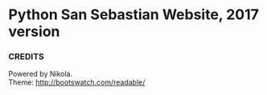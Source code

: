 # Python San Sebastian Website, 2017 version

### CREDITS
Powered by Nikola. </br>
Theme: http://bootswatch.com/readable/

